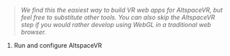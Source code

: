 >_We find this the easiest way to build VR web apps for AltspaceVR, but feel free to substitute other tools. You can also skip the AltspaceVR step if you would rather develop using WebGL in a traditional web browser._

1. Run and configure AltspaceVR
